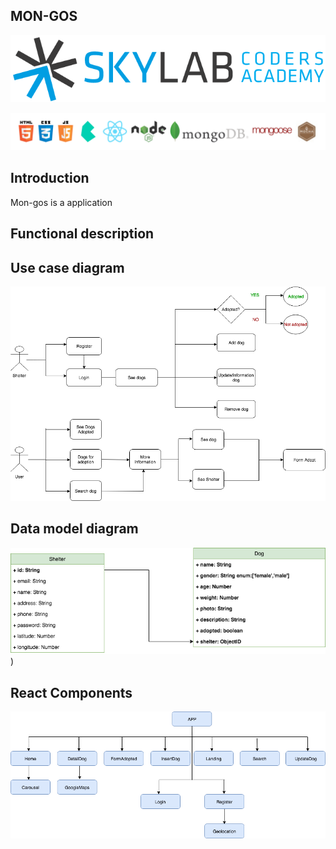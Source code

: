 ## MON-GOS
![Data model](./images/skylab.png)

![slider](./images/logos-side.png)

## Introduction

Mon-gos is a application 

## Functional description

## Use case diagram    

![Case Use](./images/case-use.png)

## Data model diagram
![Data model](./images/data-model.png)
)

## React Components
![React Components](./images/react-components.png)
